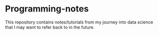 # Programming-notes
This repository contains notes/tutorials from my journey into data science that I may want to refer back to in the future.
